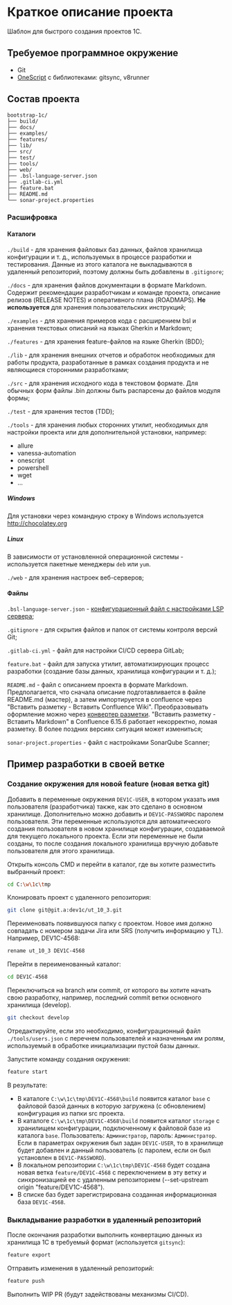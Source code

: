 # Краткое описание проекта

Шаблон для быстрого создания проектов 1С.

## Требуемое программное окружение

* Git
* [OneScript](https://oscript.io) с библиотеками: gitsync, v8runner

## Состав проекта

```text
bootstrap-1c/
├── build/
├── docs/
├── examples/
├── features/
├── lib/
├── src/
├── test/
├── tools/
├── web/
├── .bsl-language-server.json
├── .gitlab-ci.yml
├── feature.bat
├── README.md
└── sonar-project.properties
```

### Расшифровка

#### Каталоги

`./build` - для хранения файловых баз данных, файлов хранилища конфигурации и т. д., используемых в процессе разработки и тестирования. Данные из этого каталога не выкладываются в удаленный репозиторий, поэтому должны быть добавлены в `.gitignore`;

`./docs` - для хранения файлов документации в формате Markdown. Содержит рекомендации разработчикам и команде проекта, описание релизов (RELEASE NOTES) и оперативного плана (ROADMAPS). **Не используется** для хранения пользовательских инструкций;

`./examples` - для хранения примеров кода c расширением bsl и хранения текстовых описаний на языках Gherkin и Markdown;

`./features` - для хранения feature-файлов на языке Gherkin (BDD);

`./lib` - для хранения внешних отчетов и обработок необходимых для работы продукта, разработанные в рамках создания продукта и не являющиеся сторонними разработками;

`./src` - для хранения исходного кода в текстовом формате. Для обычных форм файлы .bin должны быть распарсены до файлов модуля формы;

`./test` - для хранения тестов (TDD);

`./tools` - для хранения любых сторонних утилит, необходимых для настройки проекта или для дополнительной установки, например:

* allure
* vanessa-automation
* onescript
* powershell
* wget
* ...

##### Windows

Для установки через командную строку в Windows используется http://chocolatey.org

##### Linux

В зависимости от установленной операционной системы - используется пакетные менеджеры `deb` или `yum`.

`./web` - для хранения настроек веб-серверов;

#### Файлы

`.bsl-language-server.json` - [конфигурационный файл с настройками LSP сервера](https://1c-syntax.github.io/bsl-language-server/#configuration);

`.gitignore` - для скрытия файлов и папок от системы контроля версий Git;

`.gitlab-ci.yml` - файл для настройки CI/CD сервера GitLab;

`feature.bat` - файл для запуска утилит, автоматизирующих процесс разработки (создание базы данных, хранилища конфигурации и т. д.);

`README.md` - файл с описанием проекта в формате Markdown. Предполагается, что сначала описание подготавливается в файле README.md (мастер), а затем импортируется в confluence через "Вставить разметку -  Вставить Confluence Wiki". Преобразовывать оформление можно через [конвертер разметки](http://chunpu.github.io/markdown2confluence/browser/). "Вставить разметку - Вставить Markdown" в Confluence 6.15.6 работает некорректно, ломая разметку. В более поздних версиях ситуация может измениться;

`sonar-project.properties` - файл с настройками SonarQube Scanner;

## Пример разработки в своей ветке

### Создание окружения для новой feature (новая ветка git)

Добавить в переменные окружения `DEV1C-USER`, в котором указать имя пользователя (разработчика) также, как это сделано в основном хранилище. Дополнительно можно добавить и `DEV1C-PASSWORD`с паролем пользователя. Эти переменные используются для автоматического создания пользователя в новом хранилище конфигурации, создаваемой для текущего локального проекта. Если эти переменные не были созданы, то после создания локального хранилища вручную добавьте пользователя для этого хранилища.

Открыть консоль CMD и перейти в каталог, где вы хотите разместить выбранный проект:

```bash
cd C:\w\1c\tmp
```

Клонировать проект с удаленного репозитория:

```bash
git clone git@git.a:dev1c/ut_10_3.git
```

Переименовать появившуюся папку с проектом. Новое имя должно совпадать с номером задачи Jira или SRS (получить информацию у TL). Например, DEV1C-4568:

```bash
rename ut_10_3 DEV1C-4568
```

Перейти в переименованный каталог:

```bash
cd DEV1C-4568
```

Переключиться на branch или commit, от которого вы хотите начать свою разработку, например, последний commit ветки основного хранилища (develop).

```bash
git checkout develop
```

Отредактируйте, если это необходимо, конфигурационный файл `./tools/users.json` с перечнем пользователей и назначенным им ролям, используемый в обработке инициализации пустой базы данных.

Запустите команду создания окружения:

```bash
feature start
```

В результате:

* В каталоге `C:\w\1c\tmp\DEV1C-4568\build` появится каталог `base` с файловой базой данных в которую загружена (с обновлением) конфигурация из папки src проекта.
* В каталоге `C:\w\1c\tmp\DEV1C-4568\build` появится каталог `storage` с хранилищем конфигурации, подключенному к файловой базе из каталога `base`. Пользователь: `Администратор`, пароль: `Администратор`. Если в параметрах окружения был задан `DEV1C-USER`, то в хранилище будет добавлен и данный пользователь (с паролем, если он был установлен в `DEV1C-PASSWORD`).
* В локальном репозитории `C:\w\1c\tmp\DEV1C-4568` будет создана новая ветка `feature/DEV1C-4568` с переключением в эту ветку и синхронизацией ее с удаленным репозиторием (--set-upstream origin "feature/DEV1C-4568").
* В списке баз будет зарегистрирована созданная информационная база `DEV1C-4568`.

### Выкладывание разработки в удаленный репозиторий

После окончания разработки выполнить конвертацию данных из хранилища 1С в требуемый формат (используется `gitsync`):

```bash
feature export
```

Отправить изменения в удаленный репозиторий:

```bash
feature push
```

Выполнить WIP PR (будут задействованы механизмы CI/CD).
